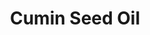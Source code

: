 ---
name: Cumin Seed Oil
title: Cumin Seed Oil
details:
  - detail:
      key: Brand
      value: Natural Aroma
  - detail:
      key: Packaging Size
      value: 5, 25, 200 Kg
  - detail:
      key: Packaging Type
      value: Can, Barrel
  - detail:
      key: Optical Rotation
      value: 1 to 8 deg (at 20 deg C)
  - detail:
      key: Cas
      value: 0.8700-0.9300
  - detail:
      key: Refractive Index Degree Celsius
      value: 1.4800-1.5090 (at 20 deg C)
  - detail:
      key: Specific Gravity
      value: 0.8700-0.9300 (at 20 deg C)
  - detail:
      key: Cuminic Aldehyde
      value: Min. 30%
  - detail:
      key: Solubility
      value: Insoluble in water, soluble in alcohol
  - detail:
      key: Freezing Point
      value: Not below 120 deg F to 127 deg F
  - detail:
      key: Source
      value: Cumin seed
  - detail:
      key: FEMA No
      value: 2343
  - detail:
      key: EINECS No
      value: 283-881-6
  - detail:
      key: CAS No
      value: 8014-13-9
  - detail:
      key: Physical State
      value: Liquid
showOnHome: false
thumbnail: https://5.imimg.com/data5/SELLER/Default/2021/12/EV/YZ/OU/3823480/cumin-seed-oil-500x500.jpg
productImages:
  - https://ucarecdn.com/8213c725-21d0-4ac0-ad5e-c1975c20032b/
category: essential oils
---